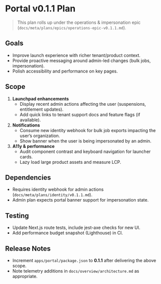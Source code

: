 # Portal v0.1.1 Plan

> This plan rolls up under the operations & impersonation epic (`docs/meta/plans/epics/operations-epic-v0.1.1.md`).

## Goals
- Improve launch experience with richer tenant/product context.
- Provide proactive messaging around admin-led changes (bulk jobs, impersonation).
- Polish accessibility and performance on key pages.

## Scope
1. **Launchpad enhancements**
   - Display recent admin actions affecting the user (suspensions, entitlement updates).
   - Add quick links to tenant support docs and feature flags (if available).
2. **Notifications**
   - Consume new identity webhook for bulk job exports impacting the user’s organization.
   - Show banner when the user is being impersonated by an admin.
3. **A11y & performance**
   - Audit component contrast and keyboard navigation for launcher cards.
   - Lazy load large product assets and measure LCP.

## Dependencies
- Requires identity webhook for admin actions (`docs/meta/plans/identity/v0.1.1.md`).
- Admin plan expects portal banner support for impersonation state.

## Testing
- Update Next.js route tests, include jest-axe checks for new UI.
- Add performance budget snapshot (Lighthouse) in CI.

## Release Notes
- Increment `apps/portal/package.json` to **0.1.1** after delivering the above scope.
- Note telemetry additions in `docs/overview/architecture.md` as appropriate.
